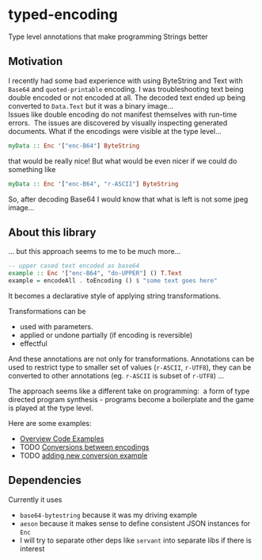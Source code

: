 # typed-encoding
Type level annotations that make programming Strings better

## Motivation
I recently had some bad experience with using ByteString and Text with `Base64` and
`quoted-printable` encoding.
I was troubleshooting text being double encoded or not encoded at all. The decoded text ended up being converted to `Data.Text` but it was a binary image...   
Issues like double encoding do not manifest themselves with run-time errors.  The issues are discovered by visually inspecting generated documents.
What if the encodings were visible at the type level...

```Haskell
myData :: Enc '["enc-B64"] ByteString
```
that would be really nice! But what would be even nicer if we could do something like
```Haskell
myData :: Enc '["enc-B64", "r-ASCII"] ByteString
```
So, after decoding Base64 I would know that what is left is not some jpeg image...

## About this library
... but this approach seems to me to be much more...

```Haskell
-- upper cased text encoded as base64
example :: Enc '["enc-B64", "do-UPPER"] () T.Text
example = encodeAll . toEncoding () $ "some text goes here"
```
It becomes a declarative style of applying string transformations.

Transformations can be
   - used with parameters.
   - applied or undone partially (if encoding is reversible)
   - effectful

And these annotations are not only for transformations.  Annotations can be used
to restrict type to smaller set of values (`r-ASCII`, `r-UTF8`), they 
can be converted to other annotations (eg. `r-ASCII` is subset of `r-UTF8`) ...

The approach seems like a different take on programming: 
a form of type directed program synthesis - programs become a boilerplate and the game is played at the type level. 

Here are some examples:
   - [Overview Code Examples](src/Examples_Intro.hs)
   - TODO [Conversions between encodings](src/Examples_Conversions.hs)
   - TODO [adding new conversion example](src/Examples_Conversions.hs)

## Dependencies

Currently it uses
   - `base64-bytestring` because it was my driving example
   - `aeson` because it makes sense to define consistent JSON instances for `Enc`
   - I will try to separate other deps like `servant` into separate libs if there is interest

